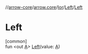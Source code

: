//[arrow-core](../../../../index.md)/[arrow.core](../../index.md)/[Ior](../index.md)/[Left](index.md)/[Left](-left.md)

# Left

[common]\
fun &lt;out [A](index.md)&gt; [Left](-left.md)(value: [A](index.md))
